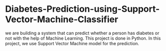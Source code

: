 # Diabetes-Prediction-using-Support-Vector-Machine-Classifier
we are building a system that can predict whether a person has diabetes or not with the help of Machine Learning. This project is done in Python. In this project, we use Support Vector Machine model for the prediction.
